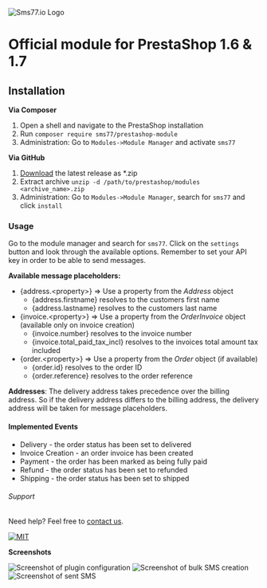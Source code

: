 ![Sms77.io Logo](https://www.sms77.io/wp-content/uploads/2019/07/sms77-Logo-400x79.png 'sms77io')

# Official module for PrestaShop 1.6 & 1.7

## Installation

**Via Composer**

1. Open a shell and navigate to the PrestaShop installation
2. Run `composer require sms77/prestashop-module`
3. Administration: Go to `Modules->Module Manager` and activate `sms77`

**Via GitHub**

1. [Download](https://github.com/sms77io/prestashop/releases/latest/download/sms77-prestashop.zip)
   the latest release as *.zip
2. Extract archive `unzip -d /path/to/prestashop/modules <archive_name>.zip`
3. Administration: Go to `Modules->Module Manager`, search for `sms77` and click `install`

### Usage

Go to the module manager and search for `sms77`. Click on the `settings` button and look
through the available options. Remember to set your API key in order to be able to send
messages.

**Available message placeholders:**

- {address.&lt;property>} => Use a property from the *Address* object
    - {address.firstname} resolves to the customers first name
    - {address.lastname} resolves to the customers last name
- {invoice.&lt;property>} => Use a property from the *OrderInvoice* object (available only
  on invoice creation)
    - {invoice.number} resolves to the invoice number
    - {invoice.total_paid_tax_incl} resolves to the invoices total amount tax included
- {order.&lt;property>} => Use a property from the *Order* object (if available)
    - {order.id} resolves to the order ID
    - {order.reference} resolves to the order reference

**Addresses**: The delivery address takes precedence over the billing address. So if the
delivery address differs to the billing address, the delivery address will be taken for
message placeholders.

#### Implemented Events

- Delivery - the order status has been set to delivered
- Invoice Creation - an order invoice has been created
- Payment - the order has been marked as being fully paid
- Refund - the order status has been set to refunded
- Shipping - the order status has been set to shipped

###### Support

Need help? Feel free to [contact us](https://www.sms77.io/en/company/contact/).

[![MIT](https://img.shields.io/badge/License-MIT-teal.svg)](./LICENSE)

**Screenshots**

![Screenshot of plugin configuration](https://tettra-production.s3.us-west-2.amazonaws.com/0d6efb4f154041e899af17bdcd19c1b5/bcac36a50716f4f73cd84020c4bf091d/d822b155a4112474fdb7aea5ee22465e/cb30d8dd64d0e83fcc7822a40f1703d9/mLBF1Q0g4SCVCXQSEfzElQAJBvxDiaqqTTSqY2lS.png 'PrestaShop.Sms77: Plugin Configuration')
![Screenshot of bulk SMS creation](https://tettra-production.s3.us-west-2.amazonaws.com/0d6efb4f154041e899af17bdcd19c1b5/bcac36a50716f4f73cd84020c4bf091d/d822b155a4112474fdb7aea5ee22465e/cb30d8dd64d0e83fcc7822a40f1703d9/8hpOqOKmtJkPkuEPHtw1nQJksLbhWZgsFbXDuCV2.png 'PrestaShop.Sms77: Compose bulk SMS')
![Screenshot of sent SMS](https://tettra-production.s3.us-west-2.amazonaws.com/0d6efb4f154041e899af17bdcd19c1b5/bcac36a50716f4f73cd84020c4bf091d/d822b155a4112474fdb7aea5ee22465e/cb30d8dd64d0e83fcc7822a40f1703d9/Ir18yYjK7ZtbkwWagNUIjmkCIKCbxeaGkO62Fbmz.png 'PrestaShop.Sms77: Sent SMS')
